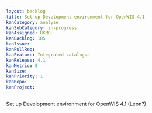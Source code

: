 ```yaml
---
layout: backlog
title: Set up Development environment for OpenWIS 4.1
kanCategory: analyse
kanSubCategory: in-progress
kanAssigned: UKMO
kanBacklog: 185
kanIssue:
kanPullReq:
kanFeature: Integrated catalogue
kanRelease: 4.1
kanMetric: 8
kanSize:
kanPriority: 1
kanRepo:
kanProject:
---
```

Set up Development environment for OpenWIS 4.1 (Leon?)

